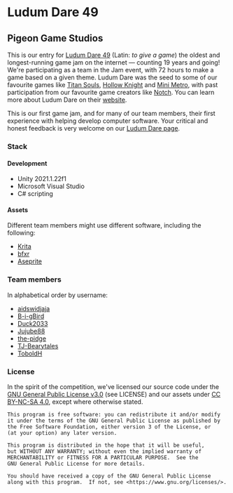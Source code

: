 # Ludum Dare 49
## Pigeon Game Studios

This is our entry for [Ludum Dare 49](https://ldjam.com/events/ludum-dare/49/$258334/welcome-to-ludum-dare-49) (Latin: *to give a game*) the oldest and longest-running game jam on the internet — counting 19 years and going! We're participating as a team in the Jam event, with 72 hours to make a game based on a given theme. Ludum Dare was the seed to some of our favourite games like [Titan Souls](https://store.steampowered.com/app/297130/Titan_Souls/), [Hollow Knight](https://store.steampowered.com/app/367520/Hollow_Knight/) and [Mini Metro](https://store.steampowered.com/app/287980/Mini_Metro/), with past participation from our favourite game creators like [Notch](https://www.pcgamer.com/au/notch-makes-minicraft-in-48-hours-for-ludum-dare/). You can learn more about Ludum Dare on their [website](https://ldjam.com/).

This is our first game jam, and for many of our team members, their first experience with helping develop computer software. Your critical and honest feedback is very welcome on our [Ludum Dare page](https://ldjam.com/events/ludum-dare/49/$259308). 

### Stack

#### Development

- Unity 2021.1.22f1
- Microsoft Visual Studio
- C# scripting

#### Assets

Different team members might use different software, including the following:

- [Krita](https://krita.org/)
- [bfxr](https://www.bfxr.net/)
- [Aseprite](https://www.aseprite.org/)

### Team members

In alphabetical order by username:

- [aidswidjaja](https://github.com/aidswidjaja)
- [B-i-gBird](https://github.com/B-i-gBird)
- [Duck2033](https://github.com/Duck2033)
- [Jujube88](https://github.com/Jujube88)
- [the-pidge](https://github.com/the-pidge)
- [TJ-Bearytales](https://github.com/TJ-Bearytales)
- [ToboldH](https://github.com/ToboldH)

### License

In the spirit of the competition, we've licensed our source code under the [GNU General Public License v3.0](https://www.gnu.org/licenses/gpl-3.0.en.html) (see LICENSE) and our assets under [CC BY-NC-SA 4.0](https://creativecommons.org/licenses/by-nc-sa/4.0/), except where otherwise stated.

    This program is free software: you can redistribute it and/or modify
    it under the terms of the GNU General Public License as published by
    the Free Software Foundation, either version 3 of the License, or
    (at your option) any later version.

    This program is distributed in the hope that it will be useful,
    but WITHOUT ANY WARRANTY; without even the implied warranty of
    MERCHANTABILITY or FITNESS FOR A PARTICULAR PURPOSE.  See the
    GNU General Public License for more details.

    You should have received a copy of the GNU General Public License
    along with this program.  If not, see <https://www.gnu.org/licenses/>.